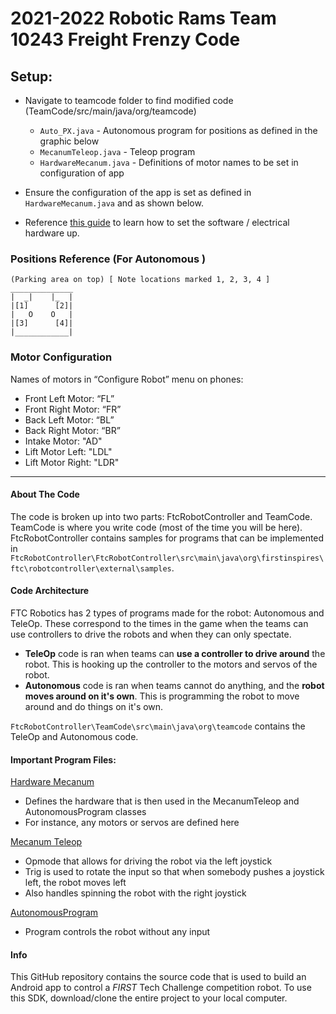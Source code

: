 # 2021-2022 Robotic Rams Team 10243 Freight Frenzy Code

## Setup:

- Navigate to teamcode folder to find modified code (TeamCode/src/main/java/org/teamcode)

  - `Auto_PX.java` - Autonomous program for positions as defined in the graphic below
  - `MecanumTeleop.java` - Teleop program
  - `HardwareMecanum.java` - Definitions of motor names to be set in configuration of app

- Ensure the configuration of the app is set as defined in `HardwareMecanum.java` and as shown below.

- Reference [this guide](https://www.firstinspires.org/sites/default/files/uploads/resource_library/ftc/android-studio-guide.pdf) to learn how to set the software / electrical hardware up.

### Positions Reference (For Autonomous )

    (Parking area on top) [ Note locations marked 1, 2, 3, 4 ]
    ______________
    |  _|    |_  |
    |[1]      [2]|
    |   O    O   |
    |[3]      [4]|
    |____________|

### Motor Configuration

Names of motors in “Configure Robot” menu on phones:

- Front Left Motor: “FL”
- Front Right Motor: “FR”
- Back Left Motor: “BL”
- Back Right Motor: “BR”
- Intake Motor: "AD"
- Lift Motor Left: "LDL"
- Lift Motor Right: "LDR"

---

#### About The Code

The code is broken up into two parts: FtcRobotController and TeamCode. TeamCode is where you write code (most of the time you will be here). FtcRobotController contains samples for programs that can be implemented in `FtcRobotController\FtcRobotController\src\main\java\org\firstinspires\ftc\robotcontroller\external\samples`.

#### Code Architecture

FTC Robotics has 2 types of programs made for the robot: Autonomous and TeleOp. These correspond to the times in the game when the teams can use controllers to drive the robots and when they can only spectate.

- **TeleOp** code is ran when teams can **use a controller to drive around** the robot. This is hooking up the controller to the motors and servos of the robot.
- **Autonomous** code is ran when teams cannot do anything, and the **robot moves around on it's own**. This is programming the robot to move around and do things on it's own.

`FtcRobotController\TeamCode\src\main\java\org\teamcode` contains the TeleOp and Autonomous code.

#### Important Program Files:

[Hardware Mecanum](TeamCode/src/main/java/org/teamcode/HardwareMecanum.java)

- Defines the hardware that is then used in the MecanumTeleop and AutonomousProgram classes
- For instance, any motors or servos are defined here

[Mecanum Teleop](TeamCode/src/main/java/org/teamcode/MecanumTeleop.java)

- Opmode that allows for driving the robot via the left joystick
- Trig is used to rotate the input so that when somebody pushes a joystick left, the robot moves left
- Also handles spinning the robot with the right joystick

[AutonomousProgram](TeamCode/src/main/java/org/teamcode/AutonomousProgram.java)

- Program controls the robot without any input

#### Info

This GitHub repository contains the source code that is used to build an Android app to control a _FIRST_ Tech Challenge competition robot. To use this SDK, download/clone the entire project to your local computer.
